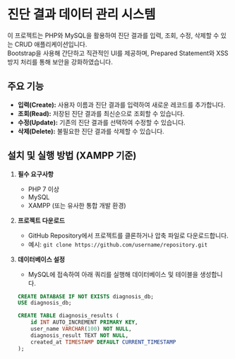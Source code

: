 # 진단 결과 데이터 관리 시스템

이 프로젝트는 PHP와 MySQL을 활용하여 진단 결과를 입력, 조회, 수정, 삭제할 수 있는 CRUD 애플리케이션입니다.  
Bootstrap을 사용해 간단하고 직관적인 UI를 제공하며, Prepared Statement와 XSS 방지 처리를 통해 보안을 강화하였습니다.

## 주요 기능
- **입력(Create):** 사용자 이름과 진단 결과를 입력하여 새로운 레코드를 추가합니다.
- **조회(Read):** 저장된 진단 결과를 최신순으로 조회할 수 있습니다.
- **수정(Update):** 기존의 진단 결과를 선택하여 수정할 수 있습니다.
- **삭제(Delete):** 불필요한 진단 결과를 삭제할 수 있습니다.

## 설치 및 실행 방법 (XAMPP 기준)
1. **필수 요구사항**
   - PHP 7 이상
   - MySQL
   - XAMPP (또는 유사한 통합 개발 환경)

2. **프로젝트 다운로드**
   - GitHub Repository에서 프로젝트를 클론하거나 압축 파일로 다운로드합니다.
   - 예시: `git clone https://github.com/username/repository.git`

3. **데이터베이스 설정**
   - MySQL에 접속하여 아래 쿼리를 실행해 데이터베이스 및 테이블을 생성합니다.
   
   ```sql
   CREATE DATABASE IF NOT EXISTS diagnosis_db;
   USE diagnosis_db;

   CREATE TABLE diagnosis_results (
       id INT AUTO_INCREMENT PRIMARY KEY,
       user_name VARCHAR(100) NOT NULL,
       diagnosis_result TEXT NOT NULL,
       created_at TIMESTAMP DEFAULT CURRENT_TIMESTAMP
   );